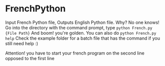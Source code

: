 # FrenchPython
Input French Python file, Outputs English Python file. Why? No one knows!
Go into the directory with the command prompt, type 
`python French.py {File Path}`
And boom! you're golden.
You can also do
`python French.py help`
Check the example folder for a batch file that has the command if you still need help :)

Attention! you have to start your french program on the second line opposed to the first line
